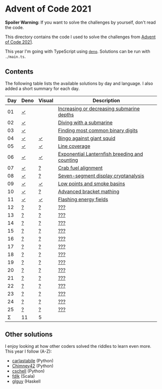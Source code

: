 Advent of Code 2021
===================

**Spoiler Warning:** If you want to solve the challenges by yourself, don't read the code.

This directory contains the code I used to solve the challenges from [Advent of Code 2021](http://adventofcode.com/2021).

This year I'm going with TypeScript using [`deno`](https://deno.land/). Solutions can be run with `./main.ts`.

Contents
--------

The following table lists the available solutions by day and language. I also
added a short summary for each day.

Day | Deno        | Visual     | Description
----|-------------|------------|-------------------------------------------------
01  | [✓][deno01] |            | [Increasing or decreasing submarine depths][aoc01]
02  | [✓][deno02] |            | [Diving with a submarine][aoc02]
03  | [✓][deno03] |            | [Finding most common binary digits][aoc03]
04  | [✓][deno04] | [✓][vis04] | [Bingo against giant squid][aoc04]
05  | [✓][deno05] | [✓][vis05] | [Line coverage][aoc05]
06  | [✓][deno06] | [✓][vis06] | [Exponential Lanternfish breeding and counting][aoc06]
07  | [✓][deno07] | [?][vis07] | [Crab fuel alignment][aoc07]
08  | [✓][deno08] | [?][vis08] | [Seven-segment display cryptanalysis][aoc08]
09  | [✓][deno09] | [✓][vis09] | [Low points and smoke basins][aoc09]
10  | [✓][deno10] | [?][vis10] | [Advanced bracket mathing][aoc10]
11  | [✓][deno11] | [✓][vis11] | [Flashing energy fields][aoc11]
12  | [?][deno12] | [?][vis12] | [???][aoc12]
13  | [?][deno13] | [?][vis13] | [???][aoc13]
14  | [?][deno14] | [?][vis14] | [???][aoc14]
15  | [?][deno15] | [?][vis15] | [???][aoc15]
16  | [?][deno16] | [?][vis16] | [???][aoc16]
17  | [?][deno17] | [?][vis17] | [???][aoc17]
18  | [?][deno18] | [?][vis18] | [???][aoc18]
19  | [?][deno19] | [?][vis19] | [???][aoc19]
20  | [?][deno20] | [?][vis20] | [???][aoc20]
21  | [?][deno21] | [?][vis21] | [???][aoc21]
22  | [?][deno22] | [?][vis22] | [???][aoc22]
23  | [?][deno23] | [?][vis23] | [???][aoc23]
24  | [?][deno24] | [?][vis24] | [???][aoc24]
25  | [?][deno25] | [?][vis25] | [???][aoc25]
Σ   |          11 |          5 |

Other solutions
---------------

I enjoy looking at how other coders solved the riddles to learn even more. This
year I follow (A-Z):

* [carlastabile](https://github.com/carlastabile/advent-of-code/tree/master/2021) (Python)
* [Chimney42](https://github.com/Chimney42/aoc-2021) (Python)
* [cschell](https://github.com/cschell/adventofcode/tree/master/2021) (Python)
* [fdlk](https://github.com/fdlk/advent-2021) (Scala)
* [glguy](https://github.com/glguy/advent2021) (Haskell

 [aoc01]: http://adventofcode.com/2020/day/1
 [aoc02]: http://adventofcode.com/2020/day/2
 [aoc03]: http://adventofcode.com/2020/day/3
 [aoc04]: http://adventofcode.com/2020/day/4
 [aoc05]: http://adventofcode.com/2020/day/5
 [aoc06]: http://adventofcode.com/2020/day/6
 [aoc07]: http://adventofcode.com/2020/day/7
 [aoc08]: http://adventofcode.com/2020/day/8
 [aoc09]: http://adventofcode.com/2020/day/9
 [aoc10]: http://adventofcode.com/2020/day/10
 [aoc11]: http://adventofcode.com/2020/day/11
 [aoc12]: http://adventofcode.com/2020/day/12
 [aoc13]: http://adventofcode.com/2020/day/13
 [aoc14]: http://adventofcode.com/2020/day/14
 [aoc15]: http://adventofcode.com/2020/day/15
 [aoc16]: http://adventofcode.com/2020/day/16
 [aoc17]: http://adventofcode.com/2020/day/17
 [aoc18]: http://adventofcode.com/2020/day/18
 [aoc19]: http://adventofcode.com/2020/day/19
 [aoc20]: http://adventofcode.com/2020/day/20
 [aoc21]: http://adventofcode.com/2020/day/21
 [aoc22]: http://adventofcode.com/2020/day/22
 [aoc23]: http://adventofcode.com/2020/day/23
 [aoc24]: http://adventofcode.com/2020/day/24
 [aoc25]: http://adventofcode.com/2020/day/25
 [deno01]: day01/main.ts
 [deno02]: day02/main.ts
 [deno03]: day03/main.ts
 [deno04]: day04/main.ts
 [deno05]: day05/main.ts
 [deno06]: day06/main.ts
 [deno07]: day07/main.ts
 [deno08]: day08/main.ts
 [deno09]: day09/main.ts
 [deno10]: day10/main.ts
 [deno11]: day11/main.ts
 [deno12]: day12/main.ts
 [deno13]: day13/main.ts
 [deno14]: day14/main.ts
 [deno15]: day15/main.ts
 [deno16]: day16/main.ts
 [deno17]: day17/main.ts
 [deno18]: day18/main.ts
 [deno19]: day18/main.ts
 [deno20]: day20/main.ts
 [deno21]: day21/main.ts
 [deno22]: day22/main.ts
 [deno23]: day23/main.ts
 [deno24]: day24/main.ts
 [deno25]: day25/main.ts
 [vis01]: day01/vis.ts
 [vis02]: day02/vis.ts
 [vis03]: day03/vis.ts
 [vis04]: day04/vis.ts
 [vis05]: day05/vis.ts
 [vis06]: day06/vis.ts
 [vis07]: day07/vis.ts
 [vis08]: day08/vis.ts
 [vis09]: day09/vis.ts
 [vis10]: day10/vis.ts
 [vis11]: day11/vis.ts
 [vis12]: day12/vis.ts
 [vis13]: day13/vis.ts
 [vis14]: day14/vis.ts
 [vis15]: day15/vis.ts
 [vis16]: day16/vis.ts
 [vis17]: day17/vis.ts
 [vis18]: day18/vis.ts
 [vis19]: day19/vis.ts
 [vis20]: day20/vis.ts
 [vis21]: day21/vis.ts
 [vis22]: day22/vis.ts
 [vis23]: day23/vis.ts
 [vis24]: day24/vis.ts
 [vis25]: day25/vis.ts
